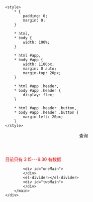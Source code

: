 <!DOCTYPE html>
<html lang="en">

<head>
    <meta charset="UTF-8">
    <meta http-equiv="X-UA-Compatible" content="IE=edge">
    <meta name="viewport" content="width=device-width, initial-scale=1.0">
    <title>折线</title>
    <!-- 引入样式 -->
    <link rel="stylesheet" href="https://unpkg.com/element-ui/lib/theme-chalk/index.css">

    <style>
        * {
            padding: 0;
            margin: 0;
        }

        * html,
        * body {
            width: 100%;
        }

        * html #app,
        * body #app {
            width: 1100px;
            margin: 0 auto;
            margin-top: 20px;
        }

        * html #app .header,
        * body #app .header {
            display: flex;
        }

        * html #app .header .button,
        * body #app .header .button {
            margin-left: 20px;
        }
    </style>
</head>

<body>
    <div id="app">
        <header class="header">
            <div class="time">
                <el-time-select v-model="timeValue" :picker-options="{
                  start: '00:00',
                  step: '00:30',
                  end: '24:00'
                }" placeholder="选择时间">
                </el-time-select>
            </div>
            <el-button class="button" type="primary" :loading=loading plain @click="handleClick">查询</el-button>
            <!-- <el-button class="button" type="warning" plain @click="handleClear">清除</el-button> -->
            <!-- <el-button class="button" type="primary" plain @click="handleNext">查询下一条</el-button> -->
        </header>
        <p style="color: red;">目前只有 3.15---9.30 有数据</p>
        <el-divider></el-divider>
        <main>
            <!-- <section class="one">
                <h3>No.1， </h3>
                <p>实际预测全天均方根误差：{{meanDiffAll}}</p>
                <p>实际预测短期均方根误差：{{meanShortDiff}}</p>
                <p>短期预测1,均方根误差：{{meanDiffOne}}</p>
                <p>短期预测2,均方根误差：{{meanDiffTwo}}</p>
                <p>短期预测3,均方根误差：{{meanDiffThree}}</p>
                <div id="oneMain">
                </div>
            </section> -->

            <div id="oneMain">
            </div>
            <el-divider></el-divider>
            <div id="twoMain">
            </div>
        </main>
    </div>
</body>
<!-- import Vue before Element -->
<script src="https://unpkg.com/vue@2/dist/vue.js"></script>
<!-- <script src="https://cdn.jsdelivr.net/npm/axios/di  st/axios.min.js"></script> -->
<!-- import JavaScript -->
<script src="https://unpkg.com/element-ui/lib/index.js"></script>
<script src="https://cdn.jsdelivr.net/npm/echarts@5.4.0/dist/echarts.min.js"></script>
<script>
    new Vue({
        el: '#app',
        data: function () {
            return {
                dataValue: '',
                timeValue: '',
                thisStableDate: [],
                thisRelativeDate: [],
                thisAllDate: [],
                dataTime: '',
                loading: false,
                data: {
                    title: {
                        text: '相对差'
                    },
                    tooltip: {
                        trigger: 'axis',
                        axisPointer: {
                            type: 'shadow'
                        }
                    },
                    legend: {},
                    grid: {
                        left: '3%',
                        right: '4%',
                        bottom: '3%',
                        containLabel: true
                    },
                    xAxis: {
                        type: 'category',
                        data: [0, 0.01, 0.02, 0.03, 0.04, 0.05, 0.06, 0.07, 0.08, 0.09, 0.1, 0.11, 0.12, 0.13, 0.14, 0.15, 0.16, 0.17, 0.18, 0.19, 0.2, 0.21, 0.22, 0.23, 0.24, 0.25, 0.26, 0.27, 0.28, 0.29, 0.3, 0.31, 0.32, 0.34, 0.35, 0.36, 0.37, 0.38, 0.39, 0.4, 0.41, 0.42, 0.43, 0.44, 0.45, 0.46, 0.47, 0.48, 0.49, 0.5, 0.51, 0.52, 0.53, 0.54, 0.55, 0.56, 0.57, 0.58, 0.59, 0.6, 0.61, 0.62, 0.63, 0.64, 0.65, 0.66, 0.67, 0.68, 0.69, 0.7]
                    },
                    yAxis: {
                        type: 'value',

                    },
                    series: [
                        {
                            name: '相对差',
                            type: 'bar',
                            data: []
                        }
                    ]
                },
                dataTwo: {
                    title: {
                        text: '平稳度'
                    },
                    tooltip: {
                        trigger: 'axis',
                        axisPointer: {
                            type: 'shadow'
                        }
                    },
                    legend: {},
                    grid: {
                        left: '3%',
                        right: '4%',
                        bottom: '3%',
                        containLabel: true
                    },
                    xAxis: {
                        type: 'category',
                        data: [0.1, 0.2, 0.3, 0.4, 0.5, 0.6, 0.7, 0.8, 0.9, 1]
                    },
                    yAxis: {
                        type: 'value',
                    },
                    series: [
                        {
                            name: '平稳度',
                            type: 'bar',
                            data: []
                        }
                    ]
                },
            }
        },
        created() {
        },
        mounted() {

        },
        methods: {
            //搜索数据
            handleClick() {

                this.getAllActua()
                this.myChartOne()
                this.myChartTwo()
                setTimeout(() => {
                    // this.getAllActua()
                    this.myChartOne()
                    this.myChartTwo()
                }, 200);

            },
            // handleNext() {
            //     if (this.dataValue && this.timeValue) {
            //         this.timeValue = this.getAllTime[this.getAllTime.indexOf(this.timeValue) + 1]
            //         this.handleClick()
            //     }
            // },
            myChartOne() {
                var myChart = echarts.init(document.getElementById('oneMain'), null, { with: 1000, height: 400 })
                // 绘制图表
                // this.da.series[0].data = this.thisDate
                // this.da.series[1].data = this.thisDiffDate
                // this.da.series[2].data = this.thisAllDate
                // this.da.series[3].data = this.getOne
                // this.da.series[4].data = this.getTwo
                this.data.series.data = this.thisStableDate
                console.log(this.thisStableDate);
                myChart.setOption(this.data);
            },
            myChartTwo() {
                let myChart = echarts.init(document.getElementById('twoMain'), null, { with: 1000, height: 400 })
                // 绘制图表
                this.dataTwo.series.data = []
                this.dataTwo.series.data = this.thisRelativeDate
                console.log(this.thisRelativeDate,00000);
                myChart.setOption(this.dataTwo);
            },
            async getAllActua() {
                if (this.timeValue) {
                    var data = '2022-3-30' + ' ' + this.timeValue + ':' + '00'
                    let res = await fetch(`http://10.84.63.112:8080/Forecast/forecast/statistics?date=${data}`)
                        .then(response => {
                            return response.json()
                        })
                        .then(data => {
                            return data
                        })
                    if (res.code == 200) {
                        this.thisAllDate = res.res
                        this.getRelative()
                        this.getStable()
                        // console.log(this.thisRelativeDate);
                    }
                }else{
                    let res = await fetch(`http://10.84.63.112:8080/Forecast/forecast/statistics`)
                        .then(response => {
                            return response.json()
                        })
                        .then(data => {
                            return data
                        })
                    if (res.code == 200) {
                        this.thisAllDate = res.res
                        this.getRelative()
                        this.getStable()
                        console.log(this.thisRelativeDate);
                        console.log(this.thisStableDate);
                    }
                }

            },
            //获取平稳度
            getStable() {
                this.thisRelativeDate = []
                this.thisRelativeDate.push(this.thisAllDate['s0_01'])
                this.thisRelativeDate.push(this.thisAllDate['s01_02'])
                this.thisRelativeDate.push(this.thisAllDate['s02_03'])
                this.thisRelativeDate.push(this.thisAllDate['s03_04'])
                this.thisRelativeDate.push(this.thisAllDate['s04_05'])
                this.thisRelativeDate.push(this.thisAllDate['s05_06'])
                this.thisRelativeDate.push(this.thisAllDate['s06_07'])
                this.thisRelativeDate.push(this.thisAllDate['s07_08'])
                this.thisRelativeDate.push(this.thisAllDate['s08_09'])
                this.thisRelativeDate.push(this.thisAllDate['s09_1'])

            },
            //获取相对差
            getRelative() {
                this.thisStableDate = []
                this.thisStableDate.push(this.thisAllDate['r0_001'])
                this.thisStableDate.push(this.thisAllDate['r001_002'])
                this.thisStableDate.push(this.thisAllDate['r002_003'])
                this.thisStableDate.push(this.thisAllDate['r003_004'])
                this.thisStableDate.push(this.thisAllDate['r004_005'])
                this.thisStableDate.push(this.thisAllDate['r005_006'])
                this.thisStableDate.push(this.thisAllDate['r006_007'])
                this.thisStableDate.push(this.thisAllDate['r007_008'])
                this.thisStableDate.push(this.thisAllDate['r008_009'])
                this.thisStableDate.push(this.thisAllDate['r009_01'])
                this.thisStableDate.push(this.thisAllDate['r011_012'])
                this.thisStableDate.push(this.thisAllDate['r012_013'])
                this.thisStableDate.push(this.thisAllDate['r013_014'])
                this.thisStableDate.push(this.thisAllDate['r014_015'])
                this.thisStableDate.push(this.thisAllDate['r015_016'])
                this.thisStableDate.push(this.thisAllDate['r016_017'])
                this.thisStableDate.push(this.thisAllDate['r018_019'])
                this.thisStableDate.push(this.thisAllDate['r019_02'])
                this.thisStableDate.push(this.thisAllDate['r02_021'])
                this.thisStableDate.push(this.thisAllDate['r021_022'])
                this.thisStableDate.push(this.thisAllDate['r022_023'])
                this.thisStableDate.push(this.thisAllDate['r023_024'])
                this.thisStableDate.push(this.thisAllDate['r024_025'])
                this.thisStableDate.push(this.thisAllDate['r026_027'])
                this.thisStableDate.push(this.thisAllDate['r027_028'])
                this.thisStableDate.push(this.thisAllDate['r028_029'])
                this.thisStableDate.push(this.thisAllDate['r029_03'])
                this.thisStableDate.push(this.thisAllDate['r031_032'])
                this.thisStableDate.push(this.thisAllDate['r032_033'])
                this.thisStableDate.push(this.thisAllDate['r033_034'])
                this.thisStableDate.push(this.thisAllDate['r034_035'])
                this.thisStableDate.push(this.thisAllDate['r035_036'])
                this.thisStableDate.push(this.thisAllDate['r036_037'])
                this.thisStableDate.push(this.thisAllDate['r037_038'])
                this.thisStableDate.push(this.thisAllDate['r038_039'])
                this.thisStableDate.push(this.thisAllDate['r04_041'])
                this.thisStableDate.push(this.thisAllDate['r041_042'])
                this.thisStableDate.push(this.thisAllDate['r041_042'])
                this.thisStableDate.push(this.thisAllDate['r042_043'])
                this.thisStableDate.push(this.thisAllDate['r043_044'])
                this.thisStableDate.push(this.thisAllDate['r044_045'])
                this.thisStableDate.push(this.thisAllDate['r045_046'])
                this.thisStableDate.push(this.thisAllDate['r046_047'])
                this.thisStableDate.push(this.thisAllDate['r047_048'])
                this.thisStableDate.push(this.thisAllDate['r048_049'])
                this.thisStableDate.push(this.thisAllDate['r05_051'])
                this.thisStableDate.push(this.thisAllDate['r052_053'])
                this.thisStableDate.push(this.thisAllDate['r053_054'])
                this.thisStableDate.push(this.thisAllDate['r054_055'])
                this.thisStableDate.push(this.thisAllDate['r055_056'])
                this.thisStableDate.push(this.thisAllDate['r056_057'])
                this.thisStableDate.push(this.thisAllDate['r057_058'])
                this.thisStableDate.push(this.thisAllDate['r058_059'])
                this.thisStableDate.push(this.thisAllDate['r059_06'])
                this.thisStableDate.push(this.thisAllDate['r06_061'])
                this.thisStableDate.push(this.thisAllDate['r061_062'])
                this.thisStableDate.push(this.thisAllDate['r062_063'])
                this.thisStableDate.push(this.thisAllDate['r063_064'])
                this.thisStableDate.push(this.thisAllDate['r064_065'])
                // this.thisStableDate.push(this.thisAllDate['r065_066'])
                // this.thisStableDate.push(this.thisAllDate['r066_067'])
                // this.thisStableDate.push(this.thisAllDate['r067_068'])
                // this.thisStableDate.push(this.thisAllDate['r068_069'])
                // this.thisStableDate.push(this.thisAllDate['r069_07'])
            },
            getShortData(data) {
                this.getAllTime.forEach((item, index) => {
                    if (item === this.timeValue) {
                        this.thisDate = this.thisDate.slice(0, index + 1)
                    }
                })
            }
        }
    })
</script>


</html>
